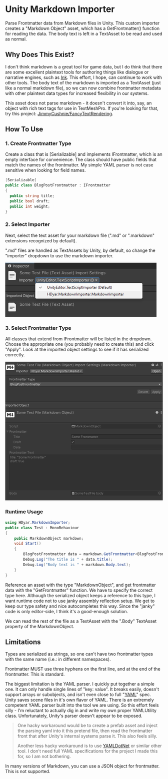 # Unity Markdown Importer
Parse Frontmatter data from Markdown files in Unity. This custom importer creates a "Markdown Object" asset, which has a GetFrontmatter<T>() function for reading the data. The body text is left in a TextAsset to be read and used as normal.

## Why Does This Exist?

I don't think markdown is a great tool for game data, but I do think that there are some excellent plaintext tools for authoring things like dialogue or narrative engines, such as [Ink](https://www.inklestudios.com/ink/). This effort, I hope, can continue to work with other tools. The body text of the markdown is imported as a TextAsset (just like a normal markdown file), so we can now combine frontmatter metadata with other plaintext data types for increased flexibility in our systems.

This asset does not parse markdown - it doesn't convert it into, say, an object with rich text tags for use in TextMeshPro. If you're looking for that, try this project: [JimmyCushnie/FancyTextRendering](https://github.com/JimmyCushnie/FancyTextRendering).

## How To Use

### 1. Create Frontmatter Type

Create a class that is [Serializable] and implements IFrontmatter, which is an empty interface for convenience. The class should have public fields that match the names of the frontmatter. My simple YAML parser is not case sensitive when looking for field names.

  ```c#
[Serializable]
public class BlogPostFrontmatter : IFrontmatter
{
    public string title;
    public bool draft;
	public int weight;
}
  ```

### 2. Select Importer

Next, select the text asset for your markdown file (".md" or ".markdown" extensions recognized by default).

 ".md" files are handled as TextAssets by Unity, by default, so change the "importer" dropdown to use the markdown importer.

![Selecting import at top of asset import options](Documentation/importerDropdown.png)

### 3. Select Frontmatter Type 

All classes that extend from IFrontmatter will be listed in the dropdown. Choose the appropriate one (you probably need to create this) and click "Apply". Look at the imported object settings to see if it has serialized correctly.

![Import Settings](Documentation\import.png)

### Runtime Usage

```C#
using HDyar.MarkdownImporter;
public class Test : MonoBehaviour
{
	public MarkdownObject markdown;
	void Start()
	{
		BlogPostFrontmatter data = markdown.GetFrontmatter<BlogPostFrontmatter>();
		Debug.Log("The title is " + data.title);
		Debug.Log("Body text is " + markdown.Body.text);        
	}
}
```

Reference an asset with the type "MarkdownObject", and get frontmatter data with the "GetFrontmatter<T>" function. We have to specify the correct type here. Although the serialized object keeps a reference to this type, I want runtime code not to use janky assembly reflection setup. We get to keep our type safety and nice autocompletes this way. Since the "janky" code is only editor-side, I think it's a good-enough solution.

We can read the rest of the file as a TextAsset with the ".Body" TextAsset property of the MarkdownObject. 

## Limitations

Types are serialized as strings, so one can't have two frontmatter types with the same name (i.e.: in different namespaces).

Frontmatter MUST use three hyphens on the first line, and at the end of the frontmatter. This is standard. 

The biggest limitation is the YAML parser. I quickly put together a simple one. It can only handle single lines of  "key: value". It breaks easily, doesn't support arrays or subobjects, and isn't even close to full "[YAML](https://yaml.org/)" spec. Unity saves scene files in it's own flavor of YAML. There is an extremely competent YAML parser built into the tool we are using. So this effort feels silly - I'm reluctant to actually dig in and write my own proper YAMLUtility class. Unfortunately, Unity's parser doesn't appear to be exposed. 

> One hacky workaround would be to create a prefab asset and inject the parsing yaml into it this pretend file, then read the frontmatter front that after Unity's internal systems parse it. This also feels silly.
>
> Another less hacky workaround is to use [YAMLDotNet](https://github.com/aaubry/YamlDotNet) or similar other tool. I don't need full YAML specifications for the project I made this for, so I am not bothering.

In many versions of Markdown, you can use a JSON object for frontmatter. This is not supported.
